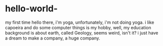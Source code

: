 # hello-world-
my first time 
hello there, i'm yoga, unfortunately, i'm not doing yoga. i like capoeira and do some computer things is my hobby, well, my education background is about earth, called Geology, seems weird, isn't it? i just have a dream to make a company, a huge company.
